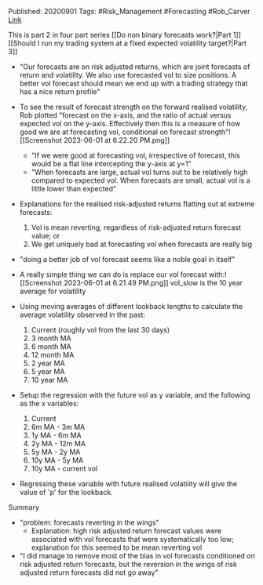 
Published: 20200901
Tags: #Risk_Management #Forecasting #Rob_Carver 
[Link](https://qoppac.blogspot.com/2020/09/forecast-linearity-and-forecasting-mean.html)

This is part 2 in four part series
[[Do non binary forecasts work?|Part 1]]
[[Should I run my trading system at a fixed expected volatility target?|Part 3]]

- "Our forecasts are on risk adjusted returns, which are joint forecasts of return and volatility. We also use forecasted vol to size positions. A better vol forecast should mean we end up with a trading strategy that has a nice return profile"

- To see the result of forecast strength on the forward realised volatility, Rob plotted "forecast on the x-axis, and the ratio of actual versus expected vol on the y-axis. Effectively then this is a measure of how good we are at forecasting vol, conditional on forecast strength"![[Screenshot 2023-06-01 at 6.22.20 PM.png]]
	- "If we were good at forecasting vol, irrespective of forecast, this would be a flat line intercepting the y-axis at y=1"
	- "When forecasts are large, actual vol turns out to be relatively high compared to expected vol. When forecasts are small, actual vol is a little lower than expected"

- Explanations for the realised risk-adjusted returns flatting out at extreme forecasts:
	1. Vol is mean reverting, regardless of risk-adjusted return forecast value; or
	2. We get uniquely bad at forecasting vol when forecasts are really big
- "doing a better job of vol forecast seems like a noble goal in itself"

- A really simple thing we can do is replace our vol forecast with:![[Screenshot 2023-06-01 at 6.21.49 PM.png]]
	vol_slow is the 10 year average for volatility

- Using moving averages of different lookback lengths to calculate the average volatility observed in the past:
	1. Current (roughly vol from the last 30 days)
	2. 3 month MA
	3. 6 month MA
	4. 12 month MA
	5. 2 year MA
	6. 5 year MA
	7. 10 year MA
- Setup the regression with the future vol as y variable, and the following as the x variables:
	1. Current
	2. 6m MA - 3m MA
	3. 1y MA - 6m MA
	4. 2y MA - 12m MA
	5. 5y MA - 2y MA
	6. 10y MA - 5y MA
	7. 10y MA - current vol
- Regressing these variable with future realised volatility will give the value of 'p' for the lookback.

Summary
- "problem: forecasts reverting in the wings"
	- Explanation: high risk adjusted return forecast values were associated with vol forecasts that were systematically too low; explanation for this seemed to be mean reverting vol
- "I did manage to remove most of the bias in vol forecasts conditioned on risk adjusted return forecasts, but the reversion in the wings of risk adjusted return forecasts did not go away"